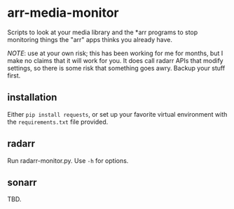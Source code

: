 # arr-media-monitor
Scripts to look at your media library and the *arr programs to stop monitoring things the
"arr" apps thinks you already have.

*NOTE*: use at your own risk; this has been working for me for months, but I make no
claims that it will work for you.  It does call radarr APIs that modify settings, so there
is some risk that something goes awry.  Backup your stuff first.

## installation

Either `pip install requests`, or set up your favorite virtual environment with the
`requirements.txt` file provided.

## radarr
Run radarr-monitor.py.  Use `-h` for options.

## sonarr
TBD.
